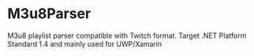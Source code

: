 # M3u8Parser
M3u8 playlist parser compatible with Twitch format. Target .NET Platform Standard 1.4 and mainly used for UWP/Xamarin
